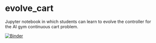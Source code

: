 # evolve_cart
Jupyter notebook in which students can learn to evolve the controller for the AI gym continuous cart problem.

[![Binder](https://mybinder.org/badge_logo.svg)](https://mybinder.org/v2/gh/guidoAI/evolve_cart.git/master)
